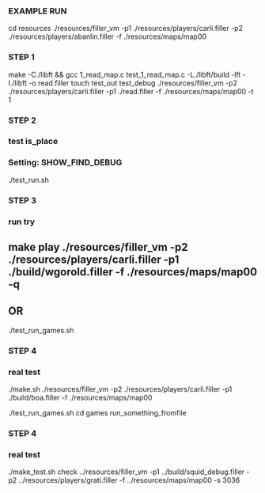 ### EXAMPLE RUN
cd resources
./resources/filler_vm -p1 ./resources/players/carli.filler -p2 ./resources/players/abanlin.filler -f ./resources/maps/map00

### STEP 1
make -C./libft && gcc 1_read_map.c test_1_read_map.c -L./libft/build -lft -I./libft -o read.filler
touch test_out test_debug
./resources/filler_vm -p2 ./resources/players/carli.filler -p1 ./read.filler -f ./resources/maps/map00 -t 1

### STEP 2
### test is_place
### Setting: SHOW_FIND_DEBUG
./test_run.sh

### STEP 3
### run try
make play
./resources/filler_vm -p2 ./resources/players/carli.filler -p1 ./build/wgorold.filler -f ./resources/maps/map00 -q
-
OR
-
./test_run_games.sh


### STEP 4
### real test
./make.sh
./resources/filler_vm -p2 ./resources/players/carli.filler -p1 ./build/boa.filler -f ./resources/maps/map00

./test_run_games.sh
cd games
run_something_fromfile


### STEP 4
### real test
./make_test.sh
check
../resources/filler_vm -p1 ../build/squid_debug.filler -p2 ../resources/players/grati.filler -f ../resources/maps/map00 -s 3036